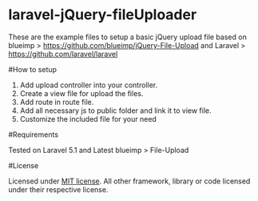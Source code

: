 # laravel-jQuery-fileUploader

These are the example files to setup a basic jQuery upload file based on blueimp > https://github.com/blueimp/jQuery-File-Upload and Laravel > https://github.com/laravel/laravel

#How to setup

1. Add upload controller into your controller.
2. Create a view file for upload the files.
3. Add route in route file.
4. Add all necessary js to public folder and link it to view file.
5. Customize the included file for your need

#Requirements

Tested on Laravel 5.1 and Latest blueimp > File-Upload

#License

Licensed under [MIT license](http://www.opensource.org/licenses/MIT). All other framework, library or code licensed under their respective license.
